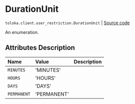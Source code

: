 # DurationUnit
`toloka.client.user_restriction.DurationUnit` | [Source code](https://github.com/Toloka/toloka-kit/blob/v1.2.3/src/client/user_restriction.py#L17)

An enumeration.

## Attributes Description

| Name | Value | Description |
| :------| :-----------| :----------| 
`MINUTES`|'MINUTES'|
`HOURS`|'HOURS'|
`DAYS`|'DAYS'|
`PERMANENT`|'PERMANENT'|
